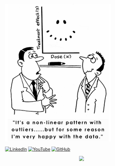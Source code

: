 

![Meu Projeto](Outliers.png)


[![LinkedIn](https://img.shields.io/badge/LinkedIn-blue?style=for-the-badge&logo=linkedin&logoColor=white)](https://www.linkedin.com/in/luan-sousa/)
[![YouTube](https://img.shields.io/badge/YouTube-red?style=for-the-badge&logo=youtube&logoColor=white)](https://www.youtube.com)
[![GitHub](https://img.shields.io/badge/GitHub-black?style=for-the-badge&logo=github&logoColor=white)](https://github.com/lluansous)
<p align="center">
  <img height="170" src="https://github-readme-stats.vercel.app/api/top-langs/?username=lluansous&layout=compact&theme=radical"/>
</p>
